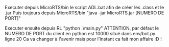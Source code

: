 Executer depuis MicroRTS/bin le script ADL.bat afin de créer les .class et le .jar
Puis toujours depuis MicroRTS/bin "java -jar MicroRTS.jar [NUMERO DE PORT]"

Executer ensuite depuis RL "python .\main.py"
ATTENTION, par défaut le NUMERO DE PORT du client en python est 10000 situé dans env/bot.py ligne 20
Ca va changer à l'avenir mais pour l'instant ca fait mon affaire :D !